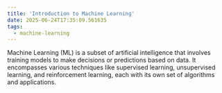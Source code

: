 ```yaml
---
title: 'Introduction to Machine Learning'
date: 2025-06-24T17:35:09.561635
tags:
  - machine-learning
---
```


Machine Learning (ML) is a subset of artificial intelligence that involves training models to make decisions or predictions based on data. It encompasses various techniques like supervised learning, unsupervised learning, and reinforcement learning, each with its own set of algorithms and applications.
